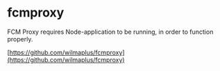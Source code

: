 # fcmproxy

FCM Proxy requires Node-application to be running, in order to function properly.

[https://github.com/wilmaplus/fcmproxy](https://github.com/wilmaplus/fcmproxy)